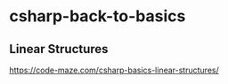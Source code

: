 # csharp-back-to-basics
## Linear Structures

https://code-maze.com/csharp-basics-linear-structures/
